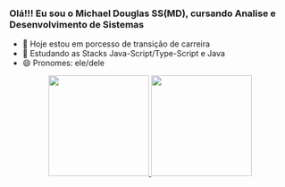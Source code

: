 ### Olá!!! Eu sou o Michael Douglas SS(MD), cursando Analise e Desenvolvimento de Sistemas
- 🔭 Hoje estou em porcesso de transição de carreira
- 🌱 Estudando as Stacks Java-Script/Type-Script e Java
- 😄 Pronomes: ele/dele

<div align="center">
  <a href="https://github.com/mdss-dev">
  <img height="180em" src="https://github-readme-stats.vercel.app/api?username=mdss-dev&show_icons=true&theme=dracula&include_all_commits=true&count_private=true"/>
  <img height="180em" src="https://github-readme-stats.vercel.app/api/top-langs/?username=mdss-dev&layout=compact&langs_count=7&theme=dracula"/>
</div>
